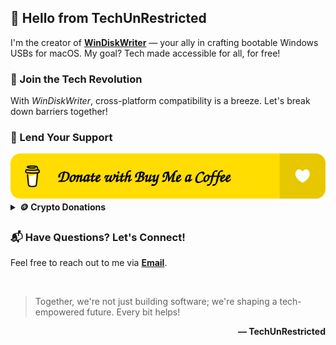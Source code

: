 <h2>👋 Hello from TechUnRestricted</h2>

<p>I'm the creator of <a href="https://github.com/TechUnRestricted/WinDiskWriter"><strong>WinDiskWriter</strong></a> — your ally in crafting bootable Windows USBs for macOS. My goal? Tech made accessible for all, for free!</p>

<h3>🚀 Join the Tech Revolution</h3>
<p>With <em>WinDiskWriter</em>, cross-platform compatibility is a breeze. Let's break down barriers together!</p>

<h3>💖 Lend Your Support</h3>
<a href="https://www.buymeacoffee.com/TechUnRestricted">
  <img src="BuyMeCoffee.svg" />
</a>
<br>
<details>
  <summary><strong>🪙 Crypto Donations</strong></summary>
  <p><i>Prefer crypto? Here's how you can contribute:</i></p>
  <ul>
  <li>
    Bitcoin (BTC): <code><b>bc1qe2z68uwgplxfzspdy5pnxhzza2spep0ryk5zeq</b></code>
  </li>
  <li>
    Toncoin [TON]: <code><b>UQBzFgALzKsCW6dLrc4sA0WoBhdODEK2KliGgoi1Hj8UqXOb</b></code>
  </li>
  <li>
    Etherium (ETH): <code><b>0x1410acAc3e0De885f4fb8C305a2F7B586d47c5ff</b></code>
  </li>
  <li>
    BNB Beacon Chain (BNB): <code><b>bnb1h2svmvj9842xk49qjflza4q8yqn2kd9dsxp9h9</b></code>
  </li>
  <li>
    Tether USD [USDT] (<b>E</b>RC20): <code><b>0x1410acAc3e0De885f4fb8C305a2F7B586d47c5ff</b></code>
  </li>
  <li>
    Tether USD [USDT] (<b>T</b>RC20): <code><b>TKR1dtAHsHwaQYwUx6FGTwpfUM9rzepGVu</b></code>
  </li>
</ul>
</details>

<h3>📬 Have Questions? Let's Connect!</h3>
<p>Feel free to reach out to me via <a href="mailto:techunrestricted@gmail.com"><strong>Email</strong></a>.</p>

<br>

<blockquote>
  <p>Together, we're not just building software; we're shaping a tech-empowered future. Every bit helps!</p>
</blockquote>
<p align="right"><strong>— TechUnRestricted</strong></p>
